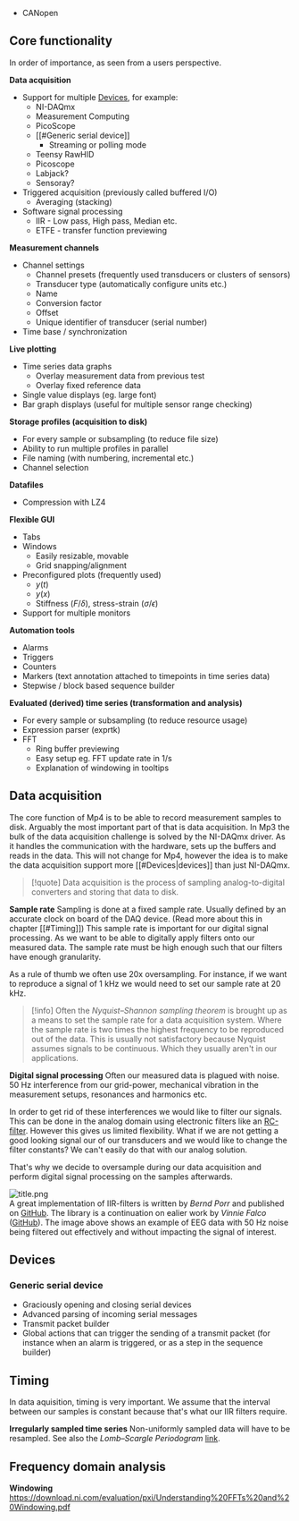- CANopen

## Core functionality
In order of importance, as seen from a users perspective.

**Data acquisition**
- Support for multiple [Devices](Features#Devices), for example:
	- NI-DAQmx
	- Measurement Computing
	- PicoScope
	- [[#Generic serial device]]
		- Streaming or polling mode
	- Teensy RawHID
	- Picoscope
	- Labjack?
	- Sensoray?
- Triggered acquisition (previously called buffered I/O)
	- Averaging (stacking)
- Software signal processing
	- IIR - Low pass, High pass, Median etc.
	- ETFE - transfer function previewing

**Measurement channels**
- Channel settings
	- Channel presets (frequently used transducers or clusters of sensors)
	- Transducer type (automatically configure units etc.)
	- Name
	- Conversion factor
	- Offset
	- Unique identifier of transducer (serial number)
- Time base / synchronization

**Live plotting**
- Time series data graphs
	- Overlay measurement data from previous test
	- Overlay fixed reference data
- Single value displays (eg. large font)
- Bar graph displays (useful for multiple sensor range checking)

**Storage profiles (acquisition to disk)**
- For every sample or subsampling (to reduce file size)
- Ability to run multiple profiles in parallel
- File naming (with numbering, incremental etc.)
- Channel selection

**Datafiles**
- Compression with LZ4

**Flexible GUI**
- Tabs
- Windows
	- Easily resizable, movable
	- Grid snapping/alignment
- Preconfigured plots (frequently used)
	- $y(t)$
	- $y(x)$
	- Stiffness ($F/\delta$), stress-strain ($\sigma/\epsilon$)
- Support for multiple monitors

**Automation tools**
- Alarms
- Triggers
- Counters
- Markers (text annotation attached to timepoints in time series data)
- Stepwise / block based sequence builder

**Evaluated (derived) time series (transformation and analysis)**
- For every sample or subsampling (to reduce resource usage)
- Expression parser (exprtk)
- FFT
	- Ring buffer previewing
	- Easy setup eg. FFT update rate in 1/s
	- Explanation of windowing in tooltips

## Data acquisition
The core function of Mp4 is to be able to record measurement samples to disk. Arguably the most important part of that is data acquisition. In Mp3 the bulk of the data acquisition challenge is solved by the NI-DAQmx driver. As it handles the communication with the hardware, sets up the buffers and reads in the data. This will not change for Mp4, however the idea is to make the data acquisition support more [[#Devices|devices]] than just NI-DAQmx.

>[!quote] Data acquisition is the process of sampling analog-to-digital converters and storing that data to disk.

**Sample rate**
Sampling is done at a fixed sample rate. Usually defined by an accurate clock on board of the DAQ device. (Read more about this in chapter [[#Timing]]) This sample rate is important for our digital signal processing. As we want to be able to digitally apply filters onto our measured data. The sample rate must be high enough such that our filters have enough granularity.

As a rule of thumb we often use 20x oversampling. For instance, if we want to reproduce a signal of 1 kHz we would need to set our sample rate at 20 kHz.

>[!info]
>Often the *Nyquist–Shannon sampling theorem* is brought up as a means to set the sample rate for a data acquisition system. Where the sample rate is two times the highest frequency to be reproduced out of the data. This is usually not satisfactory because Nyquist assumes signals to be continuous. Which they usually aren't in our applications.

**Digital signal processing**
Often our measured data is plagued with noise. 50 Hz interference from our grid-power, mechanical vibration in the measurement setups, resonances and harmonics etc.

In order to get rid of these interferences we would like to filter our signals. This can be done in the analog domain using electronic filters like an [RC-filter](https://en.wikipedia.org/wiki/RC_circuit). However this gives us limited flexibility. What if we are not getting a good looking signal our of our transducers and we would like to change the filter constants? We can't easily do that with our analog solution.

That's why we decide to oversample during our data acquisition and perform digital signal processing on the samples afterwards.

![title.png](https://github.com/berndporr/iir1/blob/master/title.png?raw=true)
\
A great implementation of IIR-filters is written by *Bernd Porr* and published on [GitHub](https://github.com/berndporr/iir1). The library is a continuation on ealier work by *Vinnie Falco* ([GitHub](https://github.com/berndporr/iir1)). The image above shows an example of EEG data with 50 Hz noise being filtered out effectively and without impacting the signal of interest.

## Devices


### Generic serial device
- Graciously opening and closing serial devices
- Advanced parsing of incoming serial messages
- Transmit packet builder
- Global actions that can trigger the sending of a transmit packet (for instance when an alarm is triggered, or as a step in the sequence builder)

## Timing
In data aquisition, timing is very important. We assume that the interval between our samples is constant because that's what our IIR filters require. 

**Irregularly sampled time series**
Non-uniformly sampled data will have to be resampled. See also the *Lomb–Scargle Periodogram* [link](https://iopscience.iop.org/article/10.3847/1538-4365/aab766).

## Frequency domain analysis

**Windowing**
https://download.ni.com/evaluation/pxi/Understanding%20FFTs%20and%20Windowing.pdf